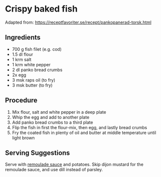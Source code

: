 # Crispy baked fish
Adapted from: https://receptfavoriter.se/recept/pankopanerad-torsk.html
## Ingredients
- 700 g fish filet (e.g. cod)
- 1.5 dl flour
- 1 krm salt
- 1 krm white pepper
- 2 dl panko bread crumbs
- 2x egg
- 3 msk raps oil (to fry)
- 3 msk butter (to fry)
## Procedure
1. Mix flour, salt and white pepper in a deep plate
2. Whip the egg and add to another plate
3. Add panko bread crumbs to a third plate
4. Flip the fish in first the flour-mix, then egg, and lastly bread crumbs
5. Fry the coated fish in plenty of oil and butter at middle temperature until light brown
## Serving Suggestions
Serve with [remoulade sauce](https://github.com/henningonsbring/Recipes/blob/main/remoulade_sauce.md) and potatoes. Skip dijon mustard for the remoulade sauce, and use dill instead of parsley.
